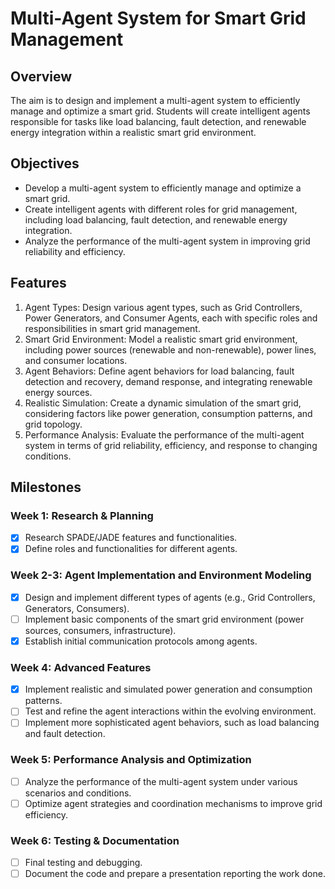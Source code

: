 # Multi-Agent System for Smart Grid Management
## Overview
The aim is to design and implement a multi-agent system to efficiently manage and optimize a smart grid. Students will create intelligent agents responsible for tasks like load balancing, fault detection, and renewable energy integration within a realistic smart grid environment.

## Objectives
- Develop a multi-agent system to efficiently manage and optimize a smart grid.
- Create intelligent agents with different roles for grid management, including load balancing, fault detection, and renewable energy integration.
- Analyze the performance of the multi-agent system in improving grid reliability and efficiency.

## Features
1. Agent Types: Design various agent types, such as Grid Controllers, Power Generators, and Consumer Agents, each with specific roles and responsibilities in smart grid management.
2. Smart Grid Environment: Model a realistic smart grid environment, including power sources (renewable and non-renewable), power lines, and consumer locations.
3. Agent Behaviors: Define agent behaviors for load balancing, fault detection and recovery, demand response, and integrating renewable energy sources.
4. Realistic Simulation: Create a dynamic simulation of the smart grid, considering factors like power generation, consumption patterns, and grid topology.
5. Performance Analysis: Evaluate the performance of the multi-agent system in terms of grid reliability, efficiency, and response to changing conditions.

## Milestones
### Week 1: Research & Planning
- [X] Research SPADE/JADE features and functionalities.
- [X] Define roles and functionalities for different agents.

### Week 2-3: Agent Implementation and Environment Modeling
- [X] Design and implement different types of agents (e.g., Grid Controllers, Generators, Consumers).
- [ ] Implement basic components of the smart grid environment (power sources, consumers, infrastructure).
- [X] Establish initial communication protocols among agents.

### Week 4: Advanced Features
- [X] Implement realistic and simulated power generation and consumption patterns.
- [ ] Test and refine the agent interactions within the evolving environment.
- [ ] Implement more sophisticated agent behaviors, such as load balancing and fault detection.

### Week 5: Performance Analysis and Optimization
- [ ] Analyze the performance of the multi-agent system under various scenarios and conditions.
- [ ] Optimize agent strategies and coordination mechanisms to improve grid efficiency.

### Week 6: Testing & Documentation
- [ ] Final testing and debugging.
- [ ] Document the code and prepare a presentation reporting the work done.
